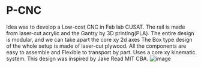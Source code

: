 # P-CNC
Idea was to develop a Low-cost CNC in Fab lab CUSAT. The rail is made from laser-cut acrylic and the Gantry by 3D printing(PLA). The entire design is modular, and we can take apart the core xy 2d axes The Box type design of the whole setup is made of laser-cut plywood. All the components are easy to assemble and Flexible to transport by part. Uses a core xy kinematic system. This design was inspired by Jake Read MIT CBA. 
![image](https://user-images.githubusercontent.com/88704216/202027926-c9a878d5-8eb8-48c1-a728-f4607236ac32.png)
